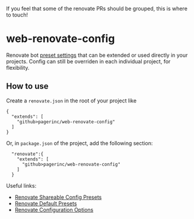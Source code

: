 If you feel that some of the renovate PRs should be grouped, this is where to touch!

# web-renovate-config

Renovate bot [preset settings][presets] that can be extended or used directly in your projects.
Config can still be overriden in each individual project, for flexibility.

## How to use

Create a `renovate.json` in the root of your project like
```
{
  "extends": [
    "github>pagerinc/web-renovate-config"
  ]
}
```
Or, in `package.json` of the project, add the following section:
```
  "renovate":{
    "extends": [
      "github>pagerinc/web-renovate-config"
    ]
  }
```

Useful links:
- [Renovate Shareable Config Presets][presets]
- [Renovate Default Presets][defaultpresets]
- [Renovate Configuration Options][options]

[presets]: https://renovatebot.com/docs/config-presets
[defaultpresets]: https://docs.renovatebot.com/presets-default
[options]: https://docs.renovatebot.com/configuration-options
